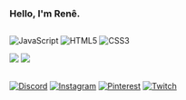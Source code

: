 <h3>Hello, I'm Renê.</h3>

##
![JavaScript](https://img.shields.io/badge/javascript-%23323330.svg?style=for-the-badge&logo=javascript&logoColor=%23F7DF1E) ![HTML5](https://img.shields.io/badge/html5-%23E34F26.svg?style=for-the-badge&logo=html5&logoColor=white) ![CSS3](https://img.shields.io/badge/css3-%231572B6.svg?style=for-the-badge&logo=css3&logoColor=white)

![](https://github-readme-stats.vercel.app/api?username=xmartinsbr&theme=dark&hide_border=true&include_all_commits=false&count_private=true) ![](https://github-readme-streak-stats.herokuapp.com/?user=xmartinsbr&theme=dark&hide_border=true)<br/>

## 
[![Discord](https://img.shields.io/badge/Discord-%237289DA.svg?logo=discord&logoColor=white)](https://discord.gg/xmartinsbr#0263) [![Instagram](https://img.shields.io/badge/Instagram-%23E4405F.svg?logo=Instagram&logoColor=white)](https://instagram.com/xmartinsbr) [![Pinterest](https://img.shields.io/badge/Pinterest-%23E60023.svg?logo=Pinterest&logoColor=white)](https://pinterest.com/@renemartinsjf) [![Twitch](https://img.shields.io/badge/Twitch-%239146FF.svg?logo=Twitch&logoColor=white)](https://twitch.tv/xmartinsbr)


<!-- Proudly created with GPRM ( https://gprm.itsvg.in ) -->
